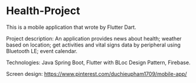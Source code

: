 # Health-Project
This is a mobile application that wrote by Flutter Dart.

Project description: An application provides news about health; weather based on location; get activities and vital signs data by peripheral using Bluetooth LE; event calendar. 

Technologies: Java Spring Boot, Flutter with BLoc Design Pattern, Firebase.

Screen design: https://www.pinterest.com/duchieupham1709/mobile-app/
